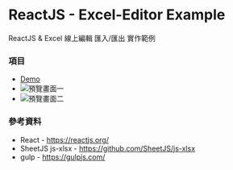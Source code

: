 ReactJS - Excel-Editor Example
============================
ReactJS & Excel 線上編輯 匯入/匯出 實作範例

### 項目
+ [ Demo ](https://alex5856.github.io/react-excel-editor/)
+ ![預覽畫面一](https://alex5856.github.io/react-excel-editor/pic01.jpg "預覽畫面一")
+ ![預覽畫面二](https://alex5856.github.io/react-excel-editor/pic02.jpg "預覽畫面二")


### 參考資料
+ React - https://reactjs.org/
+ SheetJS js-xlsx - https://github.com/SheetJS/js-xlsx
+ gulp - https://gulpjs.com/